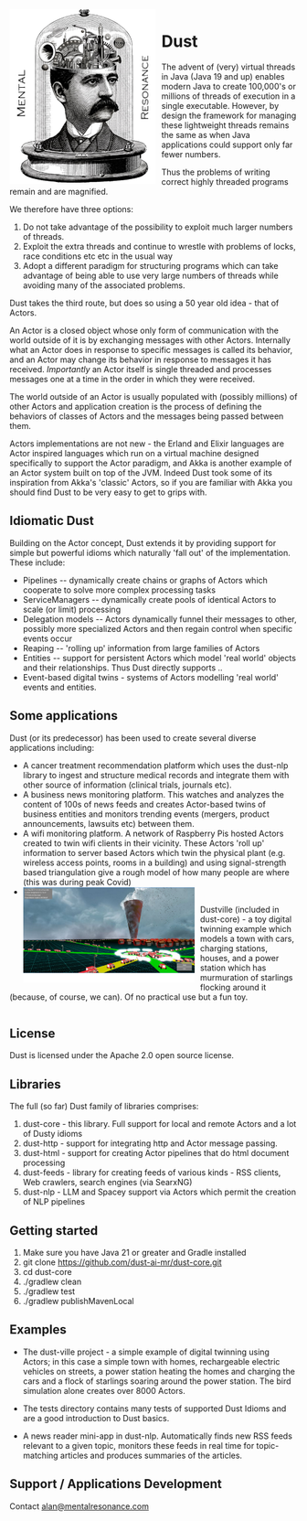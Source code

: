 
  <img src="./jerome.png" alt="Image description" style="float: left; margin-right: 10px;">

# Dust
The advent of (very) virtual threads in Java (Java 19 and up) enables modern Java to create  100,000's 
or millions of threads of execution in a single executable. However, by design the framework for managing these lightweight 
threads remains the same as when Java applications could support only far fewer numbers. 

Thus the problems of writing correct highly threaded programs remain and are magnified. 

We therefore have three options:
1. Do not take advantage of the possibility to exploit much larger numbers of threads.
2. Exploit the extra threads and continue to wrestle with problems of locks, race conditions etc etc in the usual way
3. Adopt a different paradigm for structuring programs which can take advantage of being able to use very 
large numbers of threads while avoiding many of the associated problems. 

Dust takes the third route, but does so using a 50 year old idea - that of Actors.

An Actor is a closed object whose only form of communication with the world outside of it is by 
exchanging messages with other Actors. Internally what an Actor does in response to specific messages is 
called its behavior, and an Actor may change its behavior in response to messages it has received. 
*Importantly* an Actor itself is single threaded and processes messages one at a time in the order in 
which they were received. 

The world outside of an Actor is usually populated with (possibly millions) of other Actors and 
application creation is the process of defining the behaviors of classes of Actors and the messages being passed 
between them.

Actors implementations are not new - the Erland and Elixir languages are Actor inspired languages which run on 
a virtual machine designed specifically to support the Actor paradigm, and Akka is another example of an Actor system
built on top of the JVM. Indeed Dust took some of its inspiration
from Akka's 'classic' Actors, so if you are familiar with Akka you should find Dust to be very easy 
to get to grips with.

## Idiomatic Dust
Building on the Actor concept, Dust extends it by providing support for simple but powerful idioms which naturally 'fall out' of 
the implementation. These include:
* Pipelines -- dynamically create chains or graphs of Actors which cooperate to solve more complex processing tasks
* ServiceManagers -- dynamically create pools of identical Actors to scale (or limit) processing
* Delegation models -- Actors dynamically funnel their messages to other, possibly more specialized Actors and then
regain control when specific events occur
* Reaping -- 'rolling up' information from large families of Actors
* Entities -- support for persistent Actors which model 'real world' objects and their relationships. 
Thus Dust directly supports ..
* Event-based digital twins - systems of Actors modelling 'real world' events and entities.

## Some applications
Dust (or its predecessor) has been used to create several diverse applications including:
* A cancer treatment recommendation platform which uses the dust-nlp library to ingest and structure medical records and 
integrate them with other source of information (clinical trials, journals etc).
* A business news monitoring platform. This watches and analyzes the content of 100s of news feeds and creates Actor-based 
twins of business entities and monitors trending events (mergers, product announcements, lawsuits etc) between them.
* A wifi monitoring platform. A network of Raspberry Pis hosted Actors created to twin wifi clients in their vicinity. 
These Actors 'roll up' information to server based Actors which twin the physical plant (e.g. wireless access points, rooms 
in a building) and using signal-strength based triangulation give a rough model of how many people are where (this was during peak Covid)
* <img src="./dustville.png" alt="Image description" width="300px" style="float:left; margin-right: 10px; vertical-align:middle">
Dustville (included in dust-core) - a toy digital twinning example which models a town with cars, charging stations,
houses, and a power station which has murmuration of starlings flocking around it (because, of course, we can). 
Of no practical use but a fun toy.

<div style="clear:left"></div>

## License
Dust is licensed under the Apache 2.0 open source license.

## Libraries
The full (so far) Dust family of libraries comprises:
1. dust-core - this library. Full support for local and remote Actors and a lot of Dusty idioms
2. dust-http - support for integrating http and Actor message passing. 
3. dust-html - support for creating Actor pipelines that do html document processing 
4. dust-feeds - library for creating feeds of various kinds - RSS clients, Web crawlers, search engines (via SearxNG) 
5. dust-nlp - LLM and Spacey support via Actors which permit the creation of NLP pipelines

## Getting started
1. Make sure you have Java 21 or greater and Gradle installed
2. git clone https://github.com/dust-ai-mr/dust-core.git
3. cd dust-core
4. ./gradlew clean
5. ./gradlew test
6. ./gradlew publishMavenLocal

## Examples
* The dust-ville project - a simple example of digital twinning using Actors; in this case a simple town with homes, rechargeable electric vehicles on streets, a power station heating the homes and charging the cars and a flock of starlings soaring around the power station. The bird simulation alone creates over 8000 Actors.

* The tests directory contains many tests of supported Dust Idioms and are a good introduction to Dust basics.

* A news reader mini-app in dust-nlp. Automatically finds new RSS feeds relevant to a given topic, 
monitors these feeds in real time for topic-matching articles and produces summaries of the articles.

## Support / Applications Development
Contact alan@mentalresonance.com  
